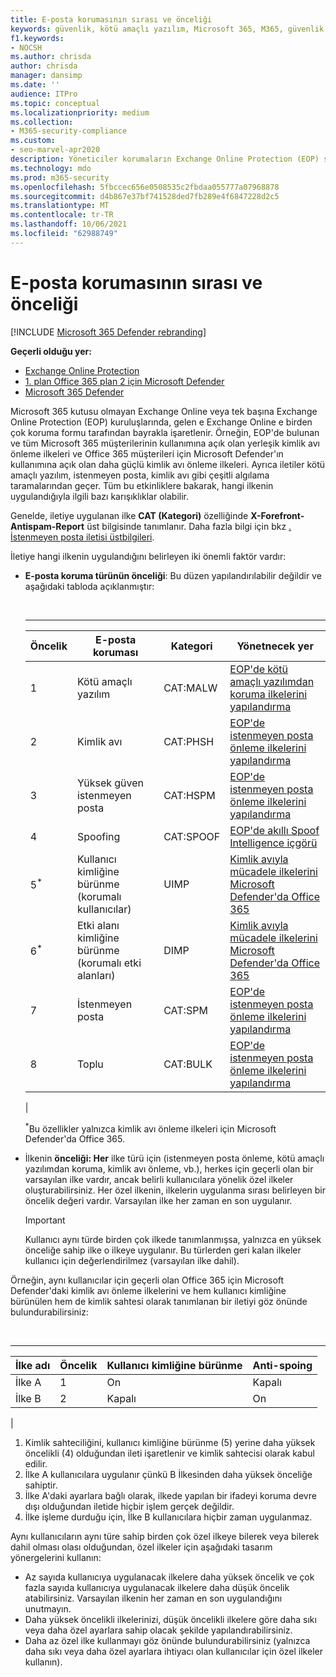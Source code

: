 ```yaml
---
title: E-posta korumasının sırası ve önceliği
keywords: güvenlik, kötü amaçlı yazılım, Microsoft 365, M365, güvenlik merkezi, Microsoft 365 Defender portalı, Uç Nokta için Microsoft Defender, Office 365 için Microsoft Defender, Kimlik için Microsoft Defender
f1.keywords:
- NOCSH
ms.author: chrisda
author: chrisda
manager: dansimp
ms.date: ''
audience: ITPro
ms.topic: conceptual
ms.localizationpriority: medium
ms.collection:
- M365-security-compliance
ms.custom:
- seo-marvel-apr2020
description: Yöneticiler korumaların Exchange Online Protection (EOP) sıralarını ve koruma ilkelerinin öncelik değerinin hangi ilkenin uygulandığını nasıl belirleyeceklerini öğrenebilirler.
ms.technology: mdo
ms.prod: m365-security
ms.openlocfilehash: 5fbccec656e0508535c2fbdaa055777a07968878
ms.sourcegitcommit: d4b867e37bf741528ded7fb289e4f6847228d2c5
ms.translationtype: MT
ms.contentlocale: tr-TR
ms.lasthandoff: 10/06/2021
ms.locfileid: "62988749"
---
```

# <a name="order-and-precedence-of-email-protection"></a>E-posta korumasının sırası ve önceliği

[!INCLUDE [Microsoft 365 Defender rebranding](../includes/microsoft-defender-for-office.md)]

**Geçerli olduğu yer:**
- [Exchange Online Protection](exchange-online-protection-overview.md)
- [1. plan Office 365 plan 2 için Microsoft Defender](defender-for-office-365.md)
- [Microsoft 365 Defender](../defender/microsoft-365-defender.md)

Microsoft 365 kutusu olmayan Exchange Online veya tek başına Exchange Online Protection (EOP) kuruluşlarında, gelen e Exchange Online e birden çok koruma formu tarafından bayrakla işaretlenir. Örneğin, EOP'de bulunan ve tüm Microsoft 365 müşterilerinin kullanımına açık olan yerleşik kimlik avı önleme ilkeleri ve Office 365 müşterileri için Microsoft Defender'ın kullanımına açık olan daha güçlü kimlik avı önleme ilkeleri. Ayrıca iletiler kötü amaçlı yazılım, istenmeyen posta, kimlik avı gibi çeşitli algılama taramalarından geçer. Tüm bu etkinliklere bakarak, hangi ilkenin uygulandığıyla ilgili bazı karışıklıklar olabilir.

Genelde, iletiye uygulanan ilke **CAT (Kategori)** özelliğinde **X-Forefront-Antispam-Report** üst bilgisinde tanımlanır. Daha fazla bilgi için bkz [. İstenmeyen posta iletisi üstbilgileri](anti-spam-message-headers.md).

İletiye hangi ilkenin uygulandığını belirleyen iki önemli faktör vardır:

- **E-posta koruma türünün önceliği**: Bu düzen yapılandırılabilir değildir ve aşağıdaki tabloda açıklanmıştır:

  <br>

  ****

  |Öncelik|E-posta koruması|Kategori|Yönetnecek yer|
  |---|---|---|---|
  |1|Kötü amaçlı yazılım|CAT:MALW|[EOP'de kötü amaçlı yazılımdan koruma ilkelerini yapılandırma](configure-anti-malware-policies.md)|
  |2|Kimlik avı|CAT:PHSH|[EOP'de istenmeyen posta önleme ilkelerini yapılandırma](configure-your-spam-filter-policies.md)|
  |3|Yüksek güven istenmeyen posta|CAT:HSPM|[EOP'de istenmeyen posta önleme ilkelerini yapılandırma](configure-your-spam-filter-policies.md)|
  |4|Spoofing|CAT:SPOOF|[EOP'de akıllı Spoof Intelligence içgörü](learn-about-spoof-intelligence.md)|
  |5<sup>\*</sup>|Kullanıcı kimliğine bürünme (korumalı kullanıcılar)|UIMP|[Kimlik avıyla mücadele ilkelerini Microsoft Defender'da Office 365](configure-mdo-anti-phishing-policies.md)|
  |6<sup>\*</sup>|Etki alanı kimliğine bürünme (korumalı etki alanları)|DIMP|[Kimlik avıyla mücadele ilkelerini Microsoft Defender'da Office 365](configure-mdo-anti-phishing-policies.md)|
  |7|İstenmeyen posta|CAT:SPM|[EOP'de istenmeyen posta önleme ilkelerini yapılandırma](configure-your-spam-filter-policies.md)|
  |8|Toplu|CAT:BULK|[EOP'de istenmeyen posta önleme ilkelerini yapılandırma](configure-your-spam-filter-policies.md)|
  |

  <sup>\*</sup>Bu özellikler yalnızca kimlik avı önleme ilkeleri için Microsoft Defender'da Office 365.

- İlkenin **önceliği: Her** ilke türü için (istenmeyen posta önleme, kötü amaçlı yazılımdan koruma, kimlik avı önleme, vb.), herkes için geçerli olan bir varsayılan ilke vardır, ancak belirli kullanıcılara yönelik özel ilkeler oluşturabilirsiniz. Her özel ilkenin, ilkelerin uygulanma sırası belirleyen bir öncelik değeri vardır. Varsayılan ilke her zaman en son uygulanır.

  > [!IMPORTANT]
  > Kullanıcı aynı türde birden çok ilkede tanımlanmışsa, yalnızca en yüksek önceliğe sahip ilke o ilkeye uygulanır. Bu türlerden geri kalan ilkeler kullanıcı için değerlendirilmez (varsayılan ilke dahil).

Örneğin, aynı kullanıcılar için geçerli olan Office 365 için Microsoft Defender'daki kimlik avı önleme ilkelerini ve hem kullanıcı kimliğine bürünülen hem de kimlik sahtesi olarak tanımlanan bir iletiyi göz önünde bulundurabilirsiniz:

<br>

****

|İlke adı|Öncelik|Kullanıcı kimliğine bürünme|Anti-spoing|
|---|---|---|---|
|İlke A|1|On|Kapalı|
|İlke B|2|Kapalı|On|
|

1. Kimlik sahteciliğini, kullanıcı kimliğine bürünme (5) yerine daha yüksek öncelikli (4) olduğundan ileti işaretlenir ve kimlik sahtecisi olarak kabul edilir.
2. İlke A kullanıcılara uygulanır çünkü B İlkesinden daha yüksek önceliğe sahiptir.
3. İlke A'daki ayarlara bağlı olarak, ilkede yapılan bir ifadeyi koruma devre dışı olduğundan iletide hiçbir işlem gerçek değildir.
4. İlke işleme durduğu için, İlke B kullanıcılara hiçbir zaman uygulanmaz.

Aynı kullanıcıların aynı türe sahip birden çok özel ilkeye bilerek veya bilerek dahil olması olası olduğundan, özel ilkeler için aşağıdaki tasarım yönergelerini kullanın:

- Az sayıda kullanıcıya uygulanacak ilkelere daha yüksek öncelik ve çok fazla sayıda kullanıcıya uygulanacak ilkelere daha düşük öncelik atabilirsiniz. Varsayılan ilkenin her zaman en son uygulandığını unutmayın.
- Daha yüksek öncelikli ilkelerinizi, düşük öncelikli ilkelere göre daha sıkı veya daha özel ayarlara sahip olacak şekilde yapılandırabilirsiniz.
- Daha az özel ilke kullanmayı göz önünde bulundurabilirsiniz (yalnızca daha sıkı veya daha özel ayarlara ihtiyacı olan kullanıcılar için özel ilkeler kullanın).
